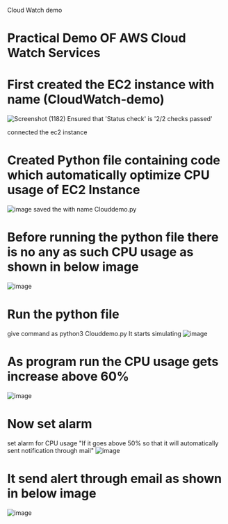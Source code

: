 Cloud Watch demo
# Practical Demo OF AWS Cloud Watch Services
# First created the EC2 instance with name (CloudWatch-demo)
![Screenshot (1182)](https://github.com/ShrutiGavali/AWS-CloudWatch/assets/122098190/b6c3bb27-493f-49b6-99e3-916cd7256fc6)
Ensured that 'Status check' is '2/2 checks passed'

connected the ec2 instance 
# Created Python file containing code which automatically optimize CPU usage of EC2 Instance
![image](https://github.com/ShrutiGavali/AWS-CloudWatch/assets/122098190/4cb4d300-f893-42d3-bab7-c225cc4f3df0)
saved the with name Clouddemo.py
# Before running the python file there is no any as such CPU usage as shown in below image
![image](https://github.com/ShrutiGavali/AWS-CloudWatch/assets/122098190/e26d38f7-5045-4556-a1b0-7833e686b56a)
# Run the python file 
give command as python3 Clouddemo.py 
It starts simulating 
![image](https://github.com/ShrutiGavali/AWS-CloudWatch/assets/122098190/21ea9a8e-9cf6-495c-918a-c0c7fabf21eb)
# As program run the CPU usage gets increase above 60%
![image](https://github.com/ShrutiGavali/AWS-CloudWatch/assets/122098190/fae44019-8c73-4d18-a311-16da9c466c0e)
# Now set alarm
set alarm for CPU usage "If it  goes above 50% so that it will automatically sent notification through mail" 
![image](https://github.com/ShrutiGavali/AWS-CloudWatch/assets/122098190/3f4780d6-5441-4aeb-a0fb-48aea24250f7)
# It send alert through email as shown in below image
![image](https://github.com/ShrutiGavali/AWS-CloudWatch/assets/122098190/dd2f0a10-faa7-41cd-ab96-bc4ce74a3c77)










